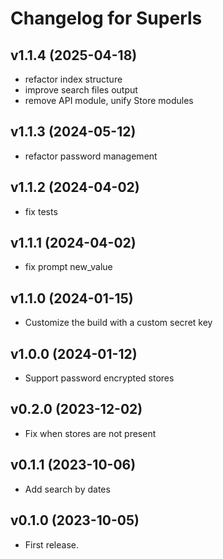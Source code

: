 # Changelog for Superls

## v1.1.4  (2025-04-18)
 * refactor index structure
 * improve search files output
 * remove API module, unify Store modules

## v1.1.3  (2024-05-12)
 * refactor password management

## v1.1.2  (2024-04-02)
 * fix tests

## v1.1.1  (2024-04-02)
 * fix prompt new_value

## v1.1.0  (2024-01-15)

 * Customize the build with a custom secret key

## v1.0.0 (2024-01-12)

 * Support password encrypted stores 

## v0.2.0 (2023-12-02)

 * Fix when stores are not present

## v0.1.1 (2023-10-06)

 * Add search by dates

## v0.1.0 (2023-10-05)

  * First release.
